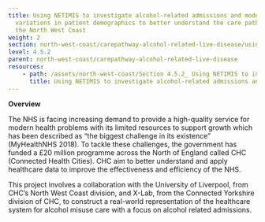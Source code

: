 ```yaml
---
title: Using NETIMIS to investigate alcohol-related admissions and model
  variations in patient demographics to better understand the care pathway in
  the North West Coast
weight: 2
section: north-west-coast/carepathway-alcohol-related-live-disease/using-netimis-to-investigate-alcohol-related-admissions-and-model-variations-in-patient-demographics-to-better-understand-the-care-pathway-in-the-north-west-coast
level: 4.5.2
parent: north-west-coast/carepathway-alcohol-related-live-disease
resources: 
    - path: /assets/north-west-coast/Section 4.5.2_ Using NETIMIS to investigate alcohol-related admissions and model variations in patient demographics.pdf
      title: Using NETIMIS to investigate alcohol-related admissions and model variations in patient demographics
---
```


**Overview**

The NHS is facing increasing demand to provide a high-quality service for modern health problems with its limited resources to support growth which has been described as “the biggest challenge in its existence” (MyHealthNHS 2018). To tackle these challenges, the government has funded a £20 million programme across the North of England called CHC (Connected Health Cities). CHC aim to better understand and apply healthcare data to improve the effectiveness and efficiency of the NHS. 

This project involves a collaboration with the University of Liverpool, from CHC’s North West Coast division, and X-Lab, from the Connected Yorkshire division of CHC, to construct a real-world representation of the healthcare system for alcohol misuse care with a focus on alcohol related admissions.

